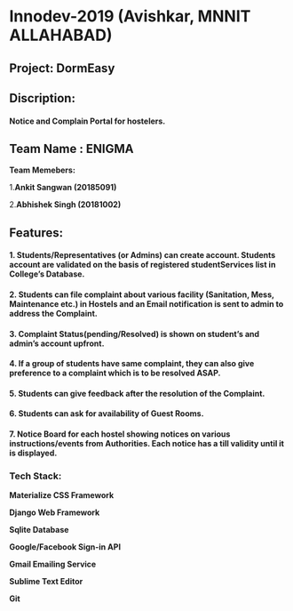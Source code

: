# Innodev-2019 (Avishkar, MNNIT ALLAHABAD)
## Project: DormEasy
## Discription:
#### Notice and Complain Portal for hostelers. 
## Team Name : ENIGMA
**Team Memebers:**

1.**Ankit Sangwan (20185091)**

2.**Abhishek Singh (20181002)**

## Features:
	
#### 1. Students/Representatives (or Admins) can create account. Students account are validated on the basis of registered studentServices list in College’s Database.
#### 2. Students can file complaint about various facility (Sanitation, Mess, Maintenance etc.) in Hostels and an Email notification is sent to admin to address the Complaint.
#### 3. Complaint Status(pending/Resolved) is shown on student’s and admin’s account upfront.
#### 4. If a group of students have same complaint, they can also give preference to a complaint which is to be resolved ASAP.
#### 5. Students can give feedback after the resolution of the Complaint.
#### 6. Students can ask for availability of Guest Rooms.
#### 7. Notice Board for each hostel showing notices on various instructions/events from Authorities. Each notice has a till validity until it is displayed.

### Tech Stack:
**Materialize CSS Framework**

**Django Web Framework**

**Sqlite Database**

**Google/Facebook Sign-in API**

**Gmail Emailing Service**

**Sublime Text Editor**

**Git**
